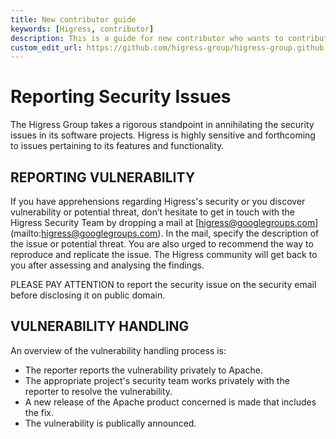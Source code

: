 ```yaml
---
title: New contributor guide
keywords: [Higress, contributor]
description: This is a guide for new contributor who wants to contribute to Higress.
custom_edit_url: https://github.com/higress-group/higress-group.github.io/blob/main/src/content/docs/latest/en/developers/contributor-guide/reporting-security-issues_dev.md
---
```


# Reporting Security Issues

The Higress Group takes a rigorous standpoint in annihilating the security issues in its software projects. Higress is highly sensitive and forthcoming to issues pertaining to its features and functionality.

## REPORTING VULNERABILITY

If you have apprehensions regarding Higress's security or you discover vulnerability or potential threat, don’t 
hesitate to get in touch with the Higress Security Team by dropping a mail at [higress@googlegroups.com]
(mailto:higress@googlegroups.com). In the mail, specify the description of the issue or potential threat. You are also urged to recommend the way to reproduce and replicate the issue. The Higress community will get back to you after assessing and analysing the findings.

PLEASE PAY ATTENTION to report the security issue on the security email before disclosing it on public domain.


## VULNERABILITY HANDLING

An overview of the vulnerability handling process is:

* The reporter reports the vulnerability privately to Apache.
* The appropriate project's security team works privately with the reporter to resolve the vulnerability.
* A new release of the Apache product concerned is made that includes the fix.
* The vulnerability is publically announced.
